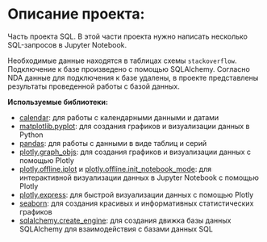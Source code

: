 # Описание проекта:

Часть проекта SQL. В этой части проекта нужно написать несколько SQL-запросов в Jupyter Notebook.

Необходимые данные находятся в таблицах схемы `stackoverflow`. Подключение к базе произведено с помощью SQLAlchemy. Согласно NDA данные для подключения к базе удалены, в проекте представлены результаты проведенной работы с базой данных.

**Используемые библиотеки:**

- [calendar](https://docs.python.org/3/library/calendar.html): для работы с календарными данными и датами
- [matplotlib.pyplot](https://matplotlib.org/3.4.3/api/_as_gen/matplotlib.pyplot.html): для создания графиков и визуализации данных в Python
- [pandas](https://pandas.pydata.org/): для работы с данными в виде таблиц и серий
- [plotly.graph_objs](https://plotly.com/python/graph-objects/): для создания графиков и визуализации данных с помощью Plotly
- [plotly.offline.iplot](https://plotly.com/python-api-reference/generated/plotly.offline.iplot.html) и [plotly.offline.init_notebook_mode](https://plotly.com/python/interactive-html-export/): для интерактивной визуализации данных в Jupyter Notebook с помощью Plotly
- [plotly.express](https://plotly.com/python/plotly-express/): для быстрой визуализации данных с помощью Plotly
- [seaborn](https://seaborn.pydata.org/): для создания красивых и информативных статистических графиков
- [sqlalchemy.create_engine](https://docs.sqlalchemy.org/en/14/core/engines.html): для создания движка базы данных SQLAlchemy для взаимодействия с базами данных SQL

